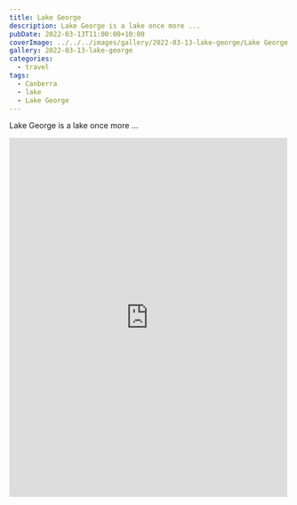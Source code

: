 ```yaml
---
title: Lake George
description: Lake George is a lake once more ...
pubDate: 2022-03-13T11:00:00+10:00
coverImage: ../../../images/gallery/2022-03-13-lake-george/Lake George.jpeg
gallery: 2022-03-13-lake-george
categories:
  - travel
tags:
  - Canberra
  - lake
  - Lake George
---
```


Lake George is a lake once more ...

<iframe src="https://www.facebook.com/plugins/post.php?href=https%3A%2F%2Fwww.facebook.com%2Fchris1.tham%2Fposts%2Fpfbid0Gy16VshgVE7GYnYcQeqJHUaBmrsqCbmUe9JuNkj2asTwQmGKKwpQUuGZPGypXfjSl&show_text=true&width=500" width="500" height="645" style="border:none;overflow:hidden" scrolling="no" frameborder="0" allowfullscreen="true" allow="autoplay; clipboard-write; encrypted-media; picture-in-picture; web-share"></iframe>
